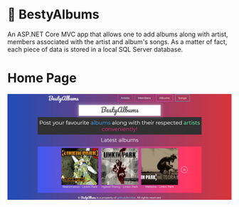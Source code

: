 # 🎵 BestyAlbums
An ASP.NET Core MVC app that allows one to add albums along with artist, members associated with the artist and album's songs. As a matter of fact, each piece of data is stored in a local SQL Server database.

# Home Page
![](/front-page.jpg)
